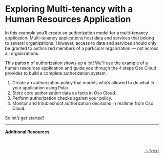 # Exploring Multi-tenancy with a Human Resources Application

In this example you’ll create an authorization model for a multi-tenancy application. Multi-tenancy applications host data and services that belong to several organizations. However, access to data and services should only be granted to authorized members of a particular organization — not across all organizations.

 This pattern of authorization shows up a lot! We’ll use the example of a human resources application and guide you through the 4 steps Oso Cloud provides to build a complete authorization system:

1. Create an authorization policy that models who’s allowed to do what in your application using Polar.
1. Store core authorization data as facts in Oso Cloud.
1. Perform authorization checks against your policy.
1. Monitor and troubleshoot authorization decisions in realtime from Oso Cloud.

So let’s get started!

---

**Additional Resources**

</br>
<p style="text-align:left;">
    <span style="float:right;">
        <a href="1-model-your-app-authz.md">→ Next</a>
    </span>
</p>

